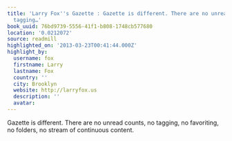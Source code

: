 ```yaml
---
title: 'Larry Fox''s Gazette : Gazette is different. There are no unread counts, no
  tagging…'
book_uuid: 76bd9739-5556-41f1-b808-1748cb577680
location: '0.0212072'
source: readmill
highlighted_on: '2013-03-23T00:41:44.000Z'
highlight_by:
  username: fox
  firstname: Larry
  lastname: Fox
  country: ''
  city: Brooklyn
  website: http://larryfox.us
  description: ''
  avatar: 
---
```


Gazette is different. There are no unread counts, no tagging, no favoriting, no folders, no stream of continuous content.